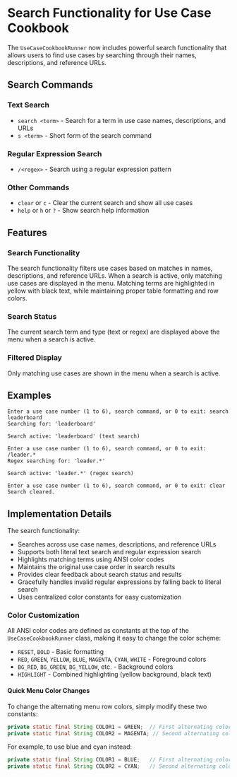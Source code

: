 # Search Functionality for Use Case Cookbook

The `UseCaseCookbookRunner` now includes powerful search functionality that allows users to find use cases by searching through their names, descriptions, and reference URLs.

## Search Commands

### Text Search
- `search <term>` - Search for a term in use case names, descriptions, and URLs
- `s <term>` - Short form of the search command

### Regular Expression Search
- `/<regex>` - Search using a regular expression pattern

### Other Commands
- `clear` or `c` - Clear the current search and show all use cases
- `help` or `h` or `?` - Show search help information

## Features

### Search Functionality
The search functionality filters use cases based on matches in names, descriptions, and reference URLs. When a search is active, only matching use cases are displayed in the menu. Matching terms are highlighted in yellow with black text, while maintaining proper table formatting and row colors.

### Search Status
The current search term and type (text or regex) are displayed above the menu when a search is active.

### Filtered Display
Only matching use cases are shown in the menu when a search is active.

## Examples

```
Enter a use case number (1 to 6), search command, or 0 to exit: search leaderboard
Searching for: 'leaderboard'

Search active: 'leaderboard' (text search)
```

```
Enter a use case number (1 to 6), search command, or 0 to exit: /leader.*
Regex searching for: 'leader.*'

Search active: 'leader.*' (regex search)
```

```
Enter a use case number (1 to 6), search command, or 0 to exit: clear
Search cleared.
```

## Implementation Details

The search functionality:
- Searches across use case names, descriptions, and reference URLs
- Supports both literal text search and regular expression search
- Highlights matching terms using ANSI color codes
- Maintains the original use case order in search results
- Provides clear feedback about search status and results
- Gracefully handles invalid regular expressions by falling back to literal search
- Uses centralized color constants for easy customization

### Color Customization

All ANSI color codes are defined as constants at the top of the `UseCaseCookbookRunner` class, making it easy to change the color scheme:

- `RESET`, `BOLD` - Basic formatting
- `RED`, `GREEN`, `YELLOW`, `BLUE`, `MAGENTA`, `CYAN`, `WHITE` - Foreground colors
- `BG_RED`, `BG_GREEN`, `BG_YELLOW`, etc. - Background colors
- `HIGHLIGHT` - Combined highlighting (yellow background, black text)

#### Quick Menu Color Changes

To change the alternating menu row colors, simply modify these two constants:

```java
private static final String COLOR1 = GREEN;  // First alternating color
private static final String COLOR2 = MAGENTA; // Second alternating color
```

For example, to use blue and cyan instead:
```java
private static final String COLOR1 = BLUE;   // First alternating color
private static final String COLOR2 = CYAN;   // Second alternating color
``` 
